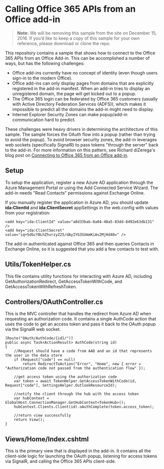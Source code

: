 # Calling Office 365 APIs from an Office add-in

>**Note:**  We will be removing this sample from the site on December 15, 2016. If you’d like to keep a copy of this sample for your own reference, please download or clone the repo.

This repository contains a sample that shows how to connect to the Office 365 APIs from an Office Add-in. This can be accomplished a number of ways, but has the following challenges:

- Office add-ins currently have no concept of identity (even though users sign-in to the modern Office).
- Office add-ins can only display pages from domains that are explicitly registered in the add-in manifest. When an add-in tries to display an unregistered domain, the page will get kicked out to a popup.
- The Office 365 login can be federated by Office 365 customers (usually with Active Directory Federation Services (ADFS)), which makes it impossible to predict all the domains the add-in might need to display.
- Internet Explorer Security Zones can make popup/add-in communication hard to predict.

These challenges were heavy drivers in determining the architecture of this sample. The sample forces the OAuth flow into a popup (rather than trying to avoid the popup). To avoid browser security zones, the add-in leverages web sockets (specifically SignalR) to pass tokens "through the server" back to the add-in. For more information on this pattern, see Richard diZerega's blog post on [Connecting to Office 365 from an Office add-in](http://blogs.msdn.com/b/richard_dizeregas_blog/archive/2015/08/10/connecting-to-office-365-from-an-office-add-in.aspx).

## Setup ##
To setup the application, register a new Azure AD application through the Azure Management Portal or using the Add Connected Service Wizard. The add-in needs "Read Contacts" permissions against Exchange Online.

If you manually register the application in Azure AD, you should update **ida:ClientId** and **ida:ClientSecret** appSettings in the web.config with values from your registration:

    <add key="ida:ClientId" value="a8d33bab-8a04-48a5-83dd-8492e63db131" />
    <add key="ida:ClientSecret" value="iq+5dGcYBLhZhvrzyZ25/dAyIYG3SUmmKiAv2MjHd40=" />

The add-in authenticated against Office 365 and then queries Contacts in Exchange Online, so it is suggested that you add a few contacts to test with.

## Utils/TokenHelper.cs ##
This file contains utility functions for interacting with Azure AD, including GetAuthorizationRedirect, GetAccessTokenWithCode, and GetAccessTokenWithRefreshToken.

## Controllers/OAuthController.cs ##
This is the MVC controller that handles the redirect from Azure AD when requesting an authorization code. It contains a single AuthCode action that uses the code to get an access token and pass it back to the OAuth popup via the SignalR web socket.


    [Route("OAuth/AuthCode/{id}/")]
    public async Task<ActionResult> AuthCode(string id)
    {
        //Request should have a code from AAD and an id that represents the user in the data store
        if (Request["code"] == null)
            return RedirectToAction("Error", "Home", new { error = "Authorization code not passed from the authentication flow" });

        //get access token using the authorization code
        var token = await TokenHelper.GetAccessTokenWithCode(id, Request["code"], SettingsHelper.OutlookResourceId);
            
        //notify the client through the hub with the access token
        var hubContext = GlobalHost.ConnectionManager.GetHubContext<TokenHub>();
        hubContext.Clients.Client(id).oAuthComplete(token.access_token);

        //return view successfully
        return View();
    }

## Views/Home/Index.cshtml ##
This is the primary view that is displayed in the add-in. It contains all the client-side logic for launching the OAuth popup, listening for access tokens via SignalR, and calling the Office 365 APIs client-side.
